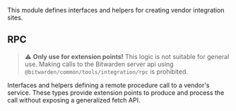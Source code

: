 This module defines interfaces and helpers for creating vendor integration sites.

## RPC

> ⚠️ **Only use for extension points!**
> This logic is not suitable for general use. Making calls to the Bitwarden server api
> using `@bitwarden/common/tools/integration/rpc` is prohibited.

Interfaces and helpers defining a remote procedure call to a vendor's service. These
types provide extension points to produce and process the call without exposing a
generalized fetch API.
